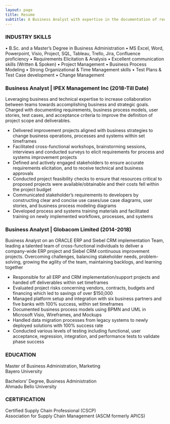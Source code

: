 ```yaml
---
layout: page
title: Resume
subtitle: A Business Analyst with expertise in the documentation of requirements, business process models, and the implementation of process and system improvements to drive the achievement of business objectives. An outstanding communicator with project management skills seeking the opportunity to join a team and utilize his skills and experience in a product development role.
---
```


### INDUSTRY SKILLS

•	B.Sc. and a Master’s Degree in Business Administration
•	MS Excel, Word, Powerpoint, Visio, Project, SQL, Tableau, Trello, Jira, Confluence proficiency
•	Requirements Elicitation & Analysis
•	Excellent communication skills (Written & Spoken)
•	Project Management
•	Business Process Modeling
•	Strong Organizational & Time Management skills
•	Test Plans & Test Case development
•	Change Management



### Business Analyst | 			   	    IPEX Management Inc             	   (2018-Till Date)

Leveraging business and technical expertise to increase collaboration between teams towards accomplishing business and strategic goals. Charged with documenting requirements, business process models, user stories, test cases, and acceptance criteria to improve the definition of project scope and deliverables.

- Delivered improvement projects aligned with business strategies to change business operations, processes and systems within set timeframes
- Facilitated cross-functional workshops, brainstorming sessions, interviews and conducted surveys to elicit requirements for process and systems improvement projects 
- Defined and actively engaged stakeholders to ensure accurate requirements elicitation, and to receive technical and  business approvals
- Conducted project feasibility checks to ensure that resources critical to proposed projects were available/obtainable and their costs fell within the project budget
- Communicated stakeholder’s requirements to developers by constructing clear and concise use cases/use case diagrams, user stories, and business process modeling diagrams
- Developed process and systems training materials and facilitated training on newly implemented workflows, processes, and systems



### Business Analyst |					Globacom Limited         (2014-2018)

Business Analyst on an ORACLE ERP and Siebel CRM implementation Team, leading a talented team of cross-functional individuals to deliver a company-wide ERP project and Siebel CRM continuous improvement projects. Overcoming challenges, balancing stakeholder needs, problem-solving, growing the agility of the team, maintaining backlogs, and learning together

- Responsible for all ERP and CRM implementation/support projects and handed off deliverables within set timeframes
- Evaluated project risks concerning vendors, contracts, budgets and financing which led to savings of over $150,000
- Managed platform setup and integration with six business partners and five banks with 100% success, within set timeframes
- Documented business process models using BPMN and UML in Microsoft Visio, Wireframes, and Mockups
- Handled data migration processes from legacy systems to newly deployed solutions with 100% success rate
- Conducted various levels of testing including functional, user acceptance, regression, integration, and performance tests to validate phase success


### EDUCATION

Master of Business Administration, Marketing     						     
Bayero University

Bachelors’ Degree, Business Administration 							     
Ahmadu Bello University


### CERTIFICATION

Certified Supply Chain Professional (CSCP) 						    	     
Association for Supply Chain Management (ASCM formerly APICS)

